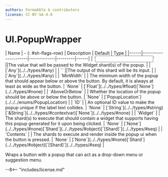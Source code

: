 ```yaml
---
authors: Formabble & contributors
license: CC-BY-SA-4.0
---
```



# UI.PopupWrapper

<div class="sh-parameters" markdown="1">
| Name | - {: #sh-flags-row} | Description | Default | Type |
|------|---------------------|-------------|---------|------|
| `<input>` ||The value that will be passed to the Widget shard(s) of the popup. | | [`Any`](../../types/#any) |
| `<output>` ||The output of this shard will be its input. | | [`Any`](../../types/#any) |
| `MinWidth` |  | The minimum width of the popup that should appear below or above the button. By default, it is always at least as wide as the button. | `None` | [`Float`](../../types/#float)[`None`](../../types/#none) |
| `AboveOrBelow` |  | Whether the location of the popup should be above or below the button. | `None` | [`PopupLocation`](../../../enums/PopupLocation) |
| `ID` |  | An optional ID value to make the popup unique if the label text collides. | `None` | [`String`](../../types/#string)[`&String`](../../types/#contextvar)[`None`](../../types/#none) |
| `Widget` |  | The shard(s) to execute that should contain a widget that supports having this popup generated for it upon being clicked. | `None` | [`None`](../../types/#none)[`Shard`](../../types/#object)[`[Shard]`](../../types/#seq) |
| `Contents` |  | The shards to execute and render inside the popup ui when the button is pressed. | `None` | [`None`](../../types/#none)[`Shard`](../../types/#object)[`[Shard]`](../../types/#seq) |

</div>

Wraps a button with a popup that can act as a drop-down menu or suggestion menu.

--8<-- "includes/license.md"

